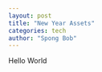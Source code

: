 ```yaml
---
layout: post
title: "New Year Assets"
categories: tech
author: "Spong Bob"
---
```


Hello World